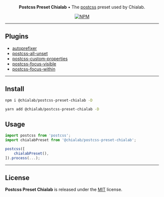 <p align="center">
    <strong>Postcss Preset Chialab</strong> • The <a href="https://postcss.org/">postcss</a> preset used by Chialab.
</p>

<p align="center">
    <a href="https://www.npmjs.com/package/@chialab/postcss-preset-chialab"><img alt="NPM" src="https://img.shields.io/npm/v/@chialab/postcss-preset-chialab.svg?style=flat-square"></a>
</p>

---

## Plugins

* [autoprefixer](https://preview.npmjs.com/package/autoprefixer)
* [postcss-all-unset](https://preview.npmjs.com/package/postcss-all-unset)
* [postcss-custom-properties](https://preview.npmjs.com/package/postcss-custom-properties)
* [postcss-focus-visible](https://preview.npmjs.com/package/postcss-focus-visible)
* [postcss-focus-within](https://preview.npmjs.com/package/postcss-focus-within)

---

## Install

```sh
npm i @chialab/postcss-preset-chialab -D
```

```sh
yarn add @chialab/postcss-preset-chialab -D
```

## Usage

```js
import postcss from 'postcss';
import chialabPreset from '@chialab/postcss-preset-chialab';

postcss([
    chialabPreset(),
]).process(...);
```

---

## License

**Postcss Preset Chialab** is released under the [MIT](https://github.com/chialab/rna/blob/main/packages/postcss-preset-chialab/LICENSE) license.
